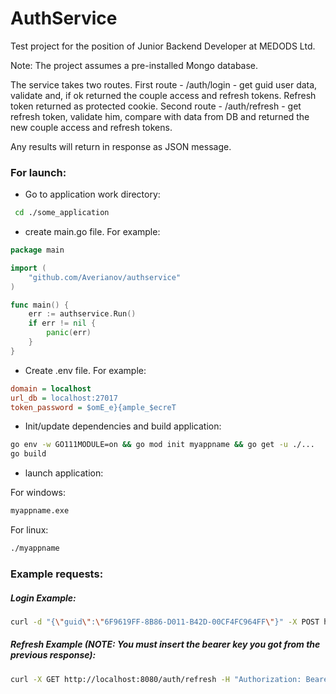 # AuthService

Test project for the position of Junior Backend Developer at MEDODS Ltd.

Note: The project assumes a pre-installed Mongo database.

The service takes two routes. First route - /auth/login - get guid user data, validate and, if ok returned the couple access and refresh tokens. Refresh token returned as protected cookie. Second route - /auth/refresh - get refresh token, validate him, compare with data from DB and returned the new couple access and refresh tokens.

Any results will return in response as JSON message.

### For launch:

* Go to application work directory:
```bash
 cd ./some_application
```

* create main.go file. For example:
```go
package main

import (
	"github.com/Averianov/authservice"
)

func main() {
	err := authservice.Run()
	if err != nil {
		panic(err)
	}
}
```

* Create .env file. For example:
```cfg
domain = localhost
url_db = localhost:27017
token_password = $omE_e}{ample_$ecreT
```
* Init/update dependencies and build application:
```bash
go env -w GO111MODULE=on && go mod init myappname && go get -u ./...
go build
```
* launch application:

For windows:
```bash
myappname.exe
```
For linux:
```bash
./myappname
```
### Example requests:

##### Login Example:
```bash
curl -d "{\"guid\":\"6F9619FF-8B86-D011-B42D-00CF4FC964FF\"}" -X POST http://localhost:8080/auth/login -H "Content-Type:application/json" -v
```

##### Refresh Example (NOTE: You must insert the bearer key you got from the previous response):
```bash
curl -X GET http://localhost:8080/auth/refresh -H "Authorization: Bearer eyJhbGciOiJIUzI1NiIsInR5cCI6IkpXVCJ9.eyJBY2NvdW50SWQiOjF9.LrpWOP5Gi7Xn-vq-XBvR7dvnt-w8ZlhOS2qVfdv0t_M" -v
```
